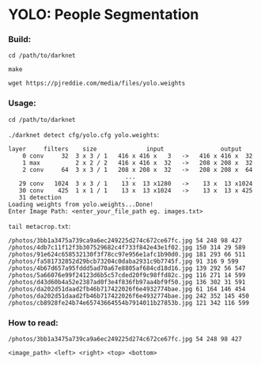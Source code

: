 # YOLO: People Segmentation

### Build:
```cd /path/to/darknet```

```make```

```wget https://pjreddie.com/media/files/yolo.weights ```

### Usage:
```cd /path/to/darknet```

```./darknet detect cfg/yolo.cfg yolo.weights```:

```
layer     filters    size              input                output
    0 conv     32  3 x 3 / 1   416 x 416 x   3   ->   416 x 416 x  32
    1 max          2 x 2 / 2   416 x 416 x  32   ->   208 x 208 x  32
    2 conv     64  3 x 3 / 1   208 x 208 x  32   ->   208 x 208 x  64
                                 ... 
   29 conv   1024  3 x 3 / 1    13 x  13 x1280   ->    13 x  13 x1024
   30 conv    425  1 x 1 / 1    13 x  13 x1024   ->    13 x  13 x 425
   31 detection
Loading weights from yolo.weights...Done!
Enter Image Path: <enter_your_file_path eg. images.txt>
```

```tail metacrop.txt```:

```
/photos/3bb1a3475a739ca9a6ec249225d274c672ce67fc.jpg 54 248 98 427
/photos/4db7c11f12f3b307529682c4f733f842e43e1f02.jpg 150 314 29 589
/photos/91e624c658532130f3f78cc97e956e1afc1b90d0.jpg 181 293 66 511
/photos/fa581732852d29bcb73204c0daba2931c9b7745f.jpg 91 316 9 599
/photos/4b67d657a95fddd5ad70a67e8805af684cd18d16.jpg 139 292 56 547
/photos/5a66076e99f24123d6b5c57cded20f9c98ffd82c.jpg 116 271 14 599
/photos/d43d60b4a52e2387ad0f3e4f836fb97aa4bf9f50.jpg 136 302 31 591
/photos/da202d51daad2fb46b717422026f6e4932774bae.jpg 61 164 146 454
/photos/da202d51daad2fb46b717422026f6e4932774bae.jpg 242 352 145 450
/photos/cb8928fe24b74e65743664554b7914011b27853b.jpg 121 342 116 599
```

### How to read:
```/photos/3bb1a3475a739ca9a6ec249225d274c672ce67fc.jpg 54 248 98 427```

```<image_path> <left> <right> <top> <bottom>```
